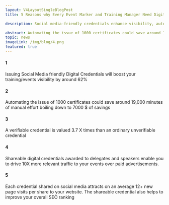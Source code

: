 ```yaml
---
layout: V4LayoutSingleBlogPost
title: 5 Reasons why Every Event Marker and Training Manager Need Digital Credentials

description: Social media-friendly credentials enhance visibility, automation saves time and money, verifiable credentials hold greater value, and sharing boosts website traffic and SEO.

abstract: Automating the issue of 1000 certificates could save around 19,000 minutes of manual effort boiling down to 7000 $ of savings
topic: news
imageLink: /img/blog/4.png
featured: true
---
```

#### 1 
Issuing Social Media friendly Digital Credentials will boost your training/events visibility by around 62%

#### 2 
Automating the issue of 1000 certificates could save around 19,000 minutes of manual effort boiling down to 7000 $ of savings

#### 3 
A verifiable credential is valued 3.7 X times than an ordinary unverifiable credential

#### 4 
Shareable digital credentials awarded to delegates and speakers enable you to drive 10X more relevant traffic to your events over paid advertisements.

#### 5 
Each credential shared on social media attracts on an average 12+ new page visits per share to your website. The shareable credential also helps to improve your overall SEO ranking